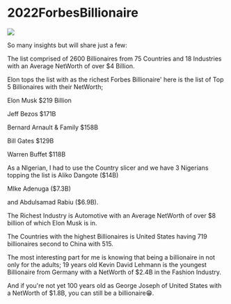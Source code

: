 # 2022ForbesBillionaire
![](github_Forbesimage.jpg)


So many insights but will share just a few:

The list comprised of 2600 Billionaires from 75 Countries and 18 Industries with an Average NetWorth of over $4 Billion.



Elon tops the list with as the richest Forbes Billionaire' here is the list of Top 5 Billionaires with their NetWorth;

 Elon Musk $219 Billion

 Jeff Bezos $171B

Bernard Arnault & Family $158B

Bill Gates $129B

Warren Buffet $118B



As a NIgerian, I had to use the Country slicer and we have 3 Nigerians topping the list is Aliko Dangote ($14B)

MIke Adenuga ($7.3B)

and Abdulsamad Rabiu ($6.9B).



The Richest Industry is Automotive with an Average NetWorth of over $8 billion of which Elon Musk is in.



The Countries with the highest Billionaires is United States having 719 billionaires second to China with 515.



The most interesting part for me is knowing that being a billionaire in not only for the adults; 19 years old Kevin David Lehmann is the youngest Billionaire from Germany with a NetWorth of $2.4B in the Fashion Industry.

And if you're not yet 100 years old as George Joseph of United States with a NetWorth of $1.8B, you can still be a billionaire😁.

